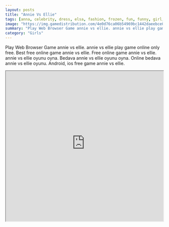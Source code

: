 ```yaml
---
layout: posts
title: "Annie Vs Ellie"
tags: [anna, celebrity, dress, elsa, fashion, frozen, fun, funny, girl, kids, makeup, princess, free, online, games, oyna, game, free, games, play, play, games]
image: "https://img.gamedistribution.com/4e0d76ca06b54969bc1442daeebce017.jpg"
summary: "Play Web Browser Game annie vs ellie. annie vs ellie play game online only free. Best free online game annie vs ellie. Free online game annie vs ellie. annie vs ellie oyunu oyna. Bedava annie vs ellie oyunu oyna. Online bedava annie vs ellie oyunu. Android, ios free game annie vs ellie."
category: "Girls"
---
```


Play Web Browser Game annie vs ellie. annie vs ellie play game online only free. Best free online game annie vs ellie. Free online game annie vs ellie. annie vs ellie oyunu oyna. Bedava annie vs ellie oyunu oyna. Online bedava annie vs ellie oyunu. Android, ios free game annie vs ellie.

<iframe width="100%" height="480px;" src="https://html5.gamedistribution.com/4e0d76ca06b54969bc1442daeebce017/"></iframe>